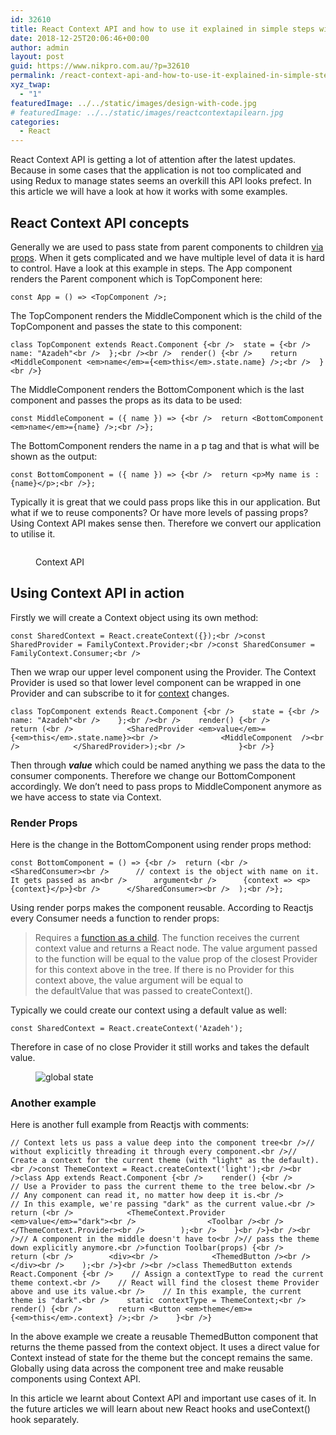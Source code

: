 ```yaml
---
id: 32610
title: React Context API and how to use it explained in simple steps with examples
date: 2018-12-25T20:06:46+00:00
author: admin
layout: post
guid: https://www.nikpro.com.au/?p=32610
permalink: /react-context-api-and-how-to-use-it-explained-in-simple-steps-with-examples/
xyz_twap:
  - "1"
featuredImage: ../../static/images/design-with-code.jpg
# featuredImage: ../../static/images/reactcontextapilearn.jpg
categories:
  - React
---
```


React Context API is getting a lot of attention after the latest updates. Because in some cases that the application is not too complicated and using Redux to manage states seems an overkill this API looks prefect. In this article we will have a look at how it works with some examples.

## React Context API concepts

Generally we are used to pass state from parent components to children [via props](https://www.nikpro.com.au/explaining-props-and-state-in-react-components/). When it gets complicated and we have multiple level of data it is hard to control. Have a look at this example in steps. The App component renders the Parent component which is TopComponent here:


```
const App = () => <TopComponent />;
```


The TopComponent renders the MiddleComponent which is the child of the TopComponent and passes the state to this component:


```
class TopComponent extends React.Component {<br />  state = {<br />    name: "Azadeh"<br />  };<br /><br />  render() {<br />    return <MiddleComponent <em>name</em>={<em>this</em>.state.name} />;<br />  }<br />}
```


The MiddleComponent renders the BottomComponent which is the last component and passes the props as its data to be used:


```
const MiddleComponent = ({ name }) => {<br />  return <BottomComponent <em>name</em>={name} />;<br />};
```


The BottomComponent renders the name in a p tag and that is what will be shown as the output:


```
const BottomComponent = ({ name }) => {<br />  return <p>My name is : {name}</p>;<br />};
```


Typically it is great that we could pass props like this in our application. But what if we to reuse components? Or have more levels of passing props? Using Context API makes sense then. Therefore we convert our application to utilise it.<figure class="wp-block-image">

<img src="https://www.nikpro.com.aureact-context-api-1024x576.jpg" alt="" class="wp-image-32613" srcset="https://testgatsby.localreact-context-api-1024x576.jpg 1024w, https://testgatsby.localreact-context-api-300x169.jpg 300w, https://testgatsby.localreact-context-api-768x432.jpg 768w, https://testgatsby.localreact-context-api.jpg 1280w" sizes="(max-width: 1024px) 100vw, 1024px" /> <figcaption>Context API</figcaption></figure>

## Using Context API in action

Firstly we will create a Context object using its own method:


```
const SharedContext = React.createContext({});<br />const SharedProvider = FamilyContext.Provider;<br />const SharedConsumer = FamilyContext.Consumer;<br />
```


Then we wrap our upper level component using the Provider. The Context Provider is used so that lower level component can be wrapped in one Provider and can subscribe to it for <a href="https://reactjs.org/docs/context.html#reactcreatecontext" target="_blank" rel="noreferrer noopener" aria-label="context (opens in a new tab)">context</a> changes.


```
class TopComponent extends React.Component {<br />    state = {<br />        name: "Azadeh"<br />    };<br /><br />    render() {<br />        return (<br />            <SharedProvider <em>value</em>={<em>this</em>.state.name}><br />              <MiddleComponent  /><br />            </SharedProvider>);<br />            }<br />}
```


Then through _**value**_ which could be named anything we pass the data to the consumer components. Therefore we change our BottomComponent accordingly. We don&#8217;t need to pass props to MiddleComponent anymore as we have access to state via Context.

### Render Props

Here is the change in the BottomComponent using render props method:


```
const BottomComponent = () => {<br />  return (<br />      <SharedConsumer><br />      // context is the object with name on it. It gets passed as an<br />      argument<br />      {context => <p>{context}</p>}<br />      </SharedConsumer><br />  );<br />};
```


Using render porps makes the component reusable. According to Reactjs every Consumer needs a function to render props:

<blockquote class="wp-block-quote">
  <p>
    Requires a <a href="https://reactjs.org/docs/render-props.html#using-props-other-than-render">function as a child</a>. The function receives the current context value and returns a React node. The value argument passed to the function will be equal to the value prop of the closest Provider for this context above in the tree. If there is no Provider for this context above, the value argument will be equal to the defaultValue that was passed to createContext().
  </p>
</blockquote>

Typically we could create our context using a default value as well:


```
const SharedContext = React.createContext('Azadeh');
```


Therefore in case of no close Provider it still works and takes the default value.<figure class="wp-block-image">

<img src="https://www.nikpro.com.augloball-state.png" alt="global state" class="wp-image-32614" srcset="https://testgatsby.localgloball-state.png 389w, https://testgatsby.localgloball-state-300x100.png 300w" sizes="(max-width: 389px) 100vw, 389px" /> </figure>

### Another example

Here is another full example from Reactjs with comments:


```
// Context lets us pass a value deep into the component tree<br />// without explicitly threading it through every component.<br />// Create a context for the current theme (with "light" as the default).<br />const ThemeContext = React.createContext('light');<br /><br />class App extends React.Component {<br />    render() {<br />        // Use a Provider to pass the current theme to the tree below.<br />        // Any component can read it, no matter how deep it is.<br />        // In this example, we're passing "dark" as the current value.<br />        return (<br />            <ThemeContext.Provider <em>value</em>="dark"><br />                <Toolbar /><br />            </ThemeContext.Provider><br />        );<br />    }<br />}<br /><br />// A component in the middle doesn't have to<br />// pass the theme down explicitly anymore.<br />function Toolbar(props) {<br />    return (<br />        <div><br />            <ThemedButton /><br />        </div><br />    );<br />}<br /><br />class ThemedButton extends React.Component {<br />    // Assign a contextType to read the current theme context.<br />    // React will find the closest theme Provider above and use its value.<br />    // In this example, the current theme is "dark".<br />    static contextType = ThemeContext;<br />    render() {<br />        return <Button <em>theme</em>={<em>this</em>.context} />;<br />    }<br />}
```


In the above example we create a reusable ThemedButton component that returns the theme passed from the context object. It uses a direct value for Context instead of state for the theme but the concept remains the same. Globally using data across the component tree and make reusable components using Context API.

In this article we learnt about Context API and important use cases of it. In the future articles we will learn about new React hooks and useContext() hook separately.

